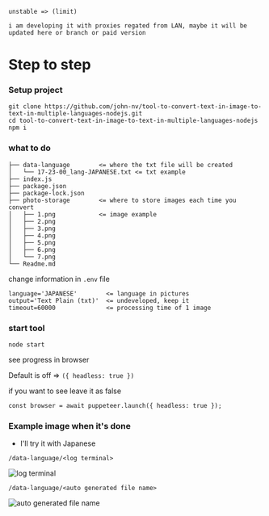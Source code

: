 ```
unstable => (limit)

i am developing it with proxies regated from LAN, maybe it will be updated here or branch or paid version
```

# Step to step
### Setup project
```
git clone https://github.com/john-nv/tool-to-convert-text-in-image-to-text-in-multiple-languages-nodejs.git
cd tool-to-convert-text-in-image-to-text-in-multiple-languages-nodejs
npm i
```
### what to do

```
├── data-language        <= where the txt file will be created
│   └── 17-23-00_lang-JAPANESE.txt <= txt example
├── index.js
├── package.json
├── package-lock.json
├── photo-storage        <= where to store images each time you convert
│   ├── 1.png            <= image example
│   ├── 2.png
│   ├── 3.png
│   ├── 4.png
│   ├── 5.png
│   ├── 6.png
│   └── 7.png
└── Readme.md

```

change information in ``.env`` file

```
language='JAPANESE'        <= language in pictures
output='Text Plain (txt)'  <= undeveloped, keep it
timeout=60000              <= processing time of 1 image

```

### start tool

```
node start
```

see progress in browser

Default is off => ```({ headless: true })```

if you want to see leave it as false

```
const browser = await puppeteer.launch({ headless: true });
```

### Example image when it's done

- I'll try it with Japanese

``/data-language/<log terminal>``

![log terminal](https://i.imgur.com/MHhboeM.png)

``/data-language/<auto generated file name>``

![auto generated file name](https://i.imgur.com/CBEr2DV.png)